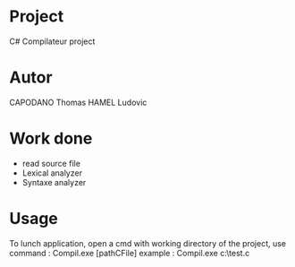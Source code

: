 # Project
C# Compilateur project

# Autor
CAPODANO Thomas
HAMEL Ludovic

# Work done
 - read source file
 - Lexical analyzer
 - Syntaxe analyzer

# Usage
To lunch application, open a cmd with working directory of the project, use command :
Compil.exe [pathCFile]
example : 
Compil.exe c:\test.c